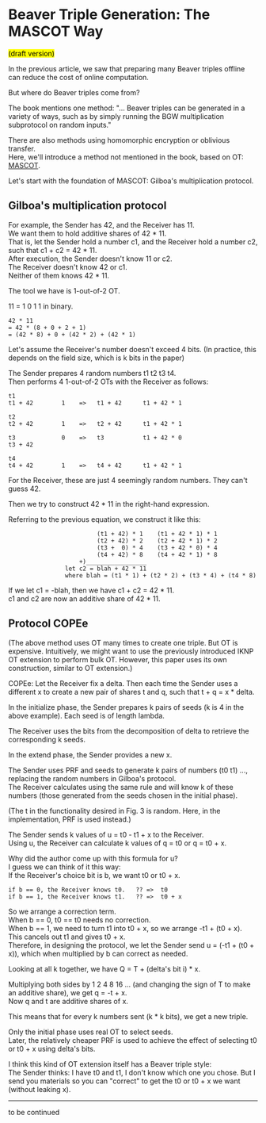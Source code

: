 # Beaver Triple Generation: The MASCOT Way

<mark>(draft version)</mark>

In the previous article, we saw that preparing many Beaver triples offline can reduce the cost of online computation.

But where do Beaver triples come from?

The book mentions one method: "... Beaver triples can be generated in a variety of ways, such as by simply running the BGW multiplication subprotocol on random inputs."

There are also methods using homomorphic encryption or oblivious transfer.<br>
Here, we'll introduce a method not mentioned in the book, based on OT: [MASCOT](https://eprint.iacr.org/2016/505).

Let's start with the foundation of MASCOT: Gilboa's multiplication protocol.

## Gilboa's multiplication protocol

For example, the Sender has 42, and the Receiver has 11.<br>
We want them to hold additive shares of 42 * 11.<br>
That is, let the Sender hold a number c1, and the Receiver hold a number c2, such that c1 + c2 = 42 * 11.<br>
After execution, the Sender doesn't know 11 or c2.<br>
The Receiver doesn't know 42 or c1.<br>
Neither of them knows 42 * 11.

The tool we have is 1-out-of-2 OT.

11 = 1 0 1 1 in binary.

```
42 * 11
= 42 * (8 + 0 + 2 + 1)
= (42 * 8) + 0 + (42 * 2) + (42 * 1)
```

Let's assume the Receiver's number doesn't exceed 4 bits. (In practice, this depends on the field size, which is k bits in the paper)

The Sender prepares 4 random numbers t1 t2 t3 t4.<br>
Then performs 4 1-out-of-2 OTs with the Receiver as follows:

```
t1
t1 + 42        1    =>   t1 + 42      t1 + 42 * 1

t2
t2 + 42        1    =>   t2 + 42      t1 + 42 * 1

t3             0    =>   t3           t1 + 42 * 0
t3 + 42

t4
t4 + 42        1    =>   t4 + 42      t1 + 42 * 1
```

For the Receiver, these are just 4 seemingly random numbers. They can't guess 42.

Then we try to construct 42 * 11 in the right-hand expression.

Referring to the previous equation, we construct it like this:
```
                         (t1 + 42) * 1    (t1 + 42 * 1) * 1
                         (t2 + 42) * 2    (t2 + 42 * 1) * 2
                         (t3 +  0) * 4    (t3 + 42 * 0) * 4
                         (t4 + 42) * 8    (t4 + 42 * 1) * 8
                    +)_________________
                let c2 = blah + 42 * 11
                where blah = (t1 * 1) + (t2 * 2) + (t3 * 4) + (t4 * 8)
```
If we let c1 = -blah, then we have c1 + c2 = 42 * 11.<br>
c1 and c2 are now an additive share of 42 * 11.

## Protocol COPEe

(The above method uses OT many times to create one triple. But OT is expensive. Intuitively, we might want to use the previously introduced IKNP OT extension to perform bulk OT. However, this paper uses its own construction, similar to OT extension.)

COPEe: Let the Receiver fix a delta. Then each time the Sender uses a different x to create a new pair of shares t and q, such that t + q = x * delta.

In the initialize phase, the Sender prepares k pairs of seeds (k is 4 in the above example). Each seed is of length lambda.

The Receiver uses the bits from the decomposition of delta to retrieve the corresponding k seeds.

In the extend phase, the Sender provides a new x.

The Sender uses PRF and seeds to generate k pairs of numbers (t0 t1) ..., replacing the random numbers in Gilboa's protocol.<br>
The Receiver calculates using the same rule and will know k of these numbers (those generated from the seeds chosen in the initial phase).

(The t in the functionality desired in Fig. 3 is random. Here, in the implementation, PRF is used instead.)

The Sender sends k values of u = t0 - t1 + x to the Receiver.<br>
Using u, the Receiver can calculate k values of q = t0 or q = t0 + x.

Why did the author come up with this formula for u?<br>
I guess we can think of it this way:<br>
If the Receiver's choice bit is b, we want t0 or t0 + x.
```
if b == 0, the Receiver knows t0.   ?? =>  t0
if b == 1, the Receiver knows t1.   ?? =>  t0 + x
```
So we arrange a correction term.<br>
When b == 0, t0 == t0 needs no correction.<br>
When b == 1, we need to turn t1 into t0 + x, so we arrange -t1 + (t0 + x). This cancels out t1 and gives t0 + x.<br>
Therefore, in designing the protocol, we let the Sender send u = (-t1 + (t0 + x)), which when multiplied by b can correct as needed.

Looking at all k together, we have Q = T + (delta's bit i) * x.

Multiplying both sides by 1 2 4 8 16 ... (and changing the sign of T to make an additive share), we get q = -t + x.<br>
Now q and t are additive shares of x.

This means that for every k numbers sent (k * k bits), we get a new triple.

Only the initial phase uses real OT to select seeds.<br>
Later, the relatively cheaper PRF is used to achieve the effect of selecting t0 or t0 + x using delta's bits.

I think this kind of OT extension itself has a Beaver triple style:<br>
The Sender thinks: I have t0 and t1, I don't know which one you chose. But I send you materials so you can "correct" to get the t0 or t0 + x we want (without leaking x).

----

to be continued
